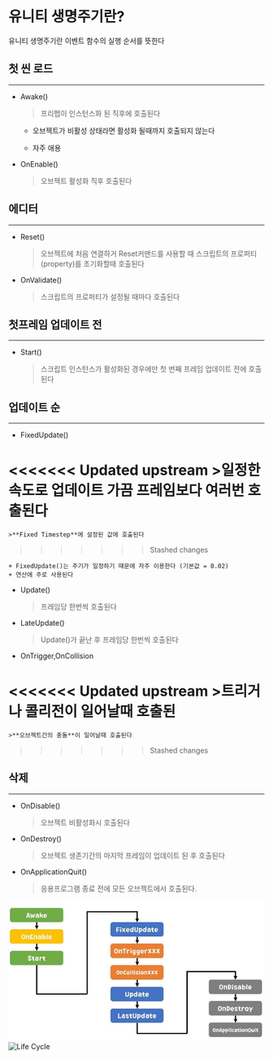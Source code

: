 # 유니티 생명주기란?

유니티 생명주기란 이벤트 함수의 실행 순서를 뜻한다

## 첫 씬 로드

---

* Awake()

    > 프리펩이 인스턴스화 된 직후에 호출된다

    + 오브젝트가 비활성 상태라면 활성화 될때까지 호출되지 않는다

    + 자주 애용

* OnEnable()

    >오브젝트 활성화 직후 호출된다

## 에디터

---

* Reset()

    >오브젝트에 처음 연결하거 Reset커맨드를 사용할 때
    스크립트의 프로퍼티(property)를 초기화할때 호출된다

* OnValidate()

    >스크립트의 프로퍼티가 설정될 때마다 호출된다

## 첫프레임 업데이트 전

---

* Start()

    >스크립트 인스턴스가 활성화된 경우에만 첫 번째 프레임 업데이트 전에 호출된다

## 업데이트 순

---

* FixedUpdate()

<<<<<<< Updated upstream
    >일정한 속도로 업데이트 가끔 프레임보다 여러번 호출된다
=======
    >**Fixed Timestep**에 설정된 값에 호출된다
>>>>>>> Stashed changes

    + FixedUpdate()는 주기가 일정하기 때문에 자주 이용한다 (기본값 = 0.02)
    + 연산에 주로 사용된다

* Update()

    >프레임당 한번씩 호출된다

* LateUpdate()

    >Update()가 끝난 후 프레임당 한번씩 호출된다

* OnTrigger,OnCollision

<<<<<<< Updated upstream
    >트리거나 콜리전이 일어날때 호출된
=======
    >**오브젝트간의 충돌**이 일어날때 호출된다
>>>>>>> Stashed changes

## 삭제

---

* OnDisable()

    >오브젝트 비활성화시 호출된다

* OnDestroy()

    >오브젝트 생존기간의 마지막 프레임이 업데이트 된 후 호출된다

* OnApplicationQuit()

    >응용프로그램 종료 전에 모든 오브젝트에서 호출된다.


![Life Cycle](1%EC%A3%BC%EC%B0%A8/img.jpg)
<img src="/img.jpg" width="450px" height="300px" alt="Life Cycle"></img>